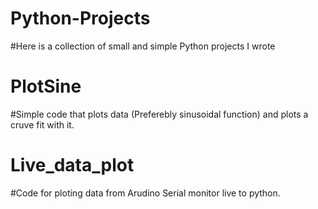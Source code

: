 # Python-Projects
#Here is a collection of small and simple Python projects I wrote 
# PlotSine
#Simple code that plots data (Preferebly sinusoidal function) and plots a cruve fit with it.
# Live_data_plot
#Code for ploting data from Arudino Serial monitor live to python.
